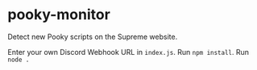 # pooky-monitor
Detect new Pooky scripts on the Supreme website.

Enter your own Discord Webhook URL in `index.js`. Run `npm install`. Run `node .`
